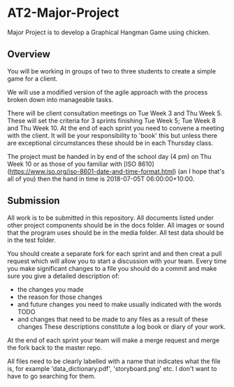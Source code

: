 # AT2-Major-Project
Major Project is to develop a Graphical Hangman Game using chicken.

## Overview
You will be working in groups of two to three students to create a simple game for a client.
 
We will use a modified version of the agile approach with the process broken down into manageable tasks.
 
There will be client consultation meetings on Tue Week 3 and Thu Week 5. These will set the criteria for 3 sprints finishing Tue Week 5; Tue Week 8 and Thu Week 10. At the end of each sprint you need to convene a meeting with the client. It will be your responsibility to 'book' this but unless there are exceptional circumstances these should be in each Thursday class.
 
The project must be handed in by end of the school day (4 pm) on Thu Week 10 or as those of you familiar with [ISO 8610] (https://www.iso.org/iso-8601-date-and-time-format.html) (an I hope that's all of you) then the hand in time is 2018-07-05T 06:00:00+10:00.

## Submission

All work is to be submitted in this repository. All documents listed under other project components should be in the docs folder. All images or sound that the program uses should be in the media folder. All test data should be in the test folder.

You should create a separate fork for each sprint and and then creat a pull request which will allow you to start a discussion with your team. Every time you make significant changes to a file you should do a commit and make sure you give a detailed description of:
* the changes you made
* the reason for those changes
* and future changes you need to make usually indicated with the words TODO
* and changes that need to be made to any files as a result of these changes
These descriptions constitute a log book or diary of your work.

At the end of each sprint your team will make a merge request and merge the fork back to the master repo.

All files need to be clearly labelled with a name that indicates what the file is, for example 'data_dictionary.pdf', 'storyboard.png' etc. I don't want to have to go searching for them.

